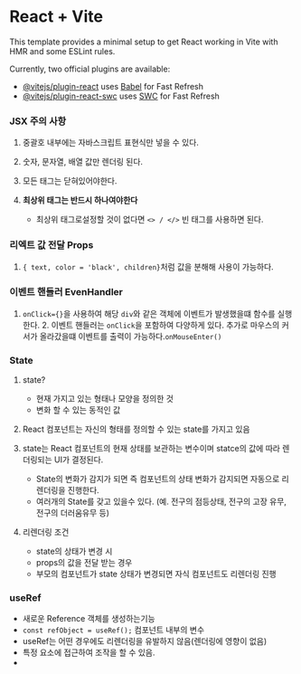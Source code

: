 # React + Vite

This template provides a minimal setup to get React working in Vite with HMR and some ESLint rules.

Currently, two official plugins are available:

- [@vitejs/plugin-react](https://github.com/vitejs/vite-plugin-react/blob/main/packages/plugin-react/README.md) uses [Babel](https://babeljs.io/) for Fast Refresh
- [@vitejs/plugin-react-swc](https://github.com/vitejs/vite-plugin-react-swc) uses [SWC](https://swc.rs/) for Fast Refresh


### JSX 주의 사항
1. 중괄호 내부에는 자바스크립트 표현식만 넣을 수 있다.
2. 숫자, 문자열, 배열 값만 렌더링 된다.
3. 모든 태그는 닫혀있어야한다.
4. **최상위 태그는 반드시 하나여야한다**
   
    - 최상위 태그로설정할 것이 없다면 `<> / </>` 빈 태그를 사용하면 된다.


### 리엑트 값 전달 Props
1. `{ text, color = 'black', children}`처럼 값을 분해해 사용이 가능하다.


### 이벤트 핸들러 EvenHandler
1. `onClick={}`을 사용하여 해당 `div`와 같은 객체에 이벤트가 발생했을떄 함수를 실행한다.
   2. 이벤트 핸들러는 `onClick`을 포함하여 다양하게 있다. 추가로 마우스의 커서가 올라갔을떄 이벤트를 출력이 가능하다.`onMouseEnter()`


### State
1. state?
   
   - 현재 가지고 있는 형태나 모양을 정의한 것
   - 변화 할 수 있는 동적인 값
2. React 컴포넌트는 자신의 형태를 정의할 수 있는 state를 가지고 있음
3. state는 React 컴포넌트의 현재 상태를 보관하는 변수이며 statce의 값에 따라 렌더링되는 UI가 결정된다.

   - State의 변화가 감지가 되면 즉 컴포넌트의 상태 변화가 감지되면 자동으로 리렌더링을 진행한다.
   - 여러개의 State를 갖고 있을수 있다. (예. 전구의 점등상태, 전구의 고장 유무, 전구의 더러움유무 등)
4. 리렌더링 조건

   - state의 상태가 변경 시
   - props의 값을 전달 받는 경우
   - 부모의 컴포넌트가 state 상태가 변경되면 자식 컴포넌트도 리렌더링 진행

### useRef
- 새로운 Reference 객체를 생성하는기능
- `const refObject = useRef();` 컴포넌트 내부의 변수
- useRef는 어떤 경우에도 리렌더링을 유발하지 않음(렌더링에 영향이 없음)
- 특정 요소에 접근하여 조작을 할 수 있음.
- 